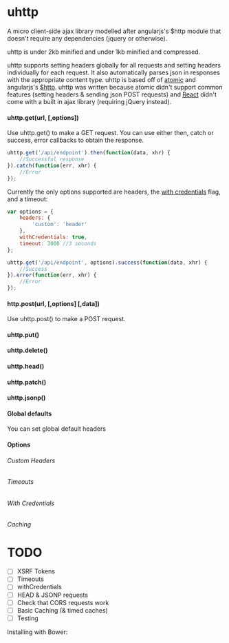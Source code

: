 # uhttp

A micro client-side ajax library modelled after angularjs's $http module that doesn't require any dependencies (jquery or otherwise). 

uhttp is under 2kb minified and under 1kb minified and compressed.

uhttp supports setting headers globally for all requests and setting headers individually for each request. It also automatically parses json in responses with the appropriate content type. uhttp is based off of [atomic](https://github.com/toddmotto/atomic) and angularjs's [$http](https://github.com/angular/angular.js/blob/v1.3.x/src/ng/http.js). uhttp was written because atomic didn't support common features (setting headers & sending json POST requests) and [React](https://facebook.github.io/react/index.html) didn't come with a built in ajax library (requiring jQuery instead).

#### uhttp.get(url, [,options])
Use uhttp.get() to make a GET request. You can use either then, catch or success, error callbacks to obtain the response.

```javascript
uhttp.get('/api/endpoint').then(function(data, xhr) {
    //Successful response
}).catch(function(err, xhr) {
    //Error
});

```

Currently the only options supported are headers, the [with credentials](https://developer.mozilla.org/en-US/docs/Web/HTTP/Access_control_CORS#Requests_with_credentials) flag, and a timeout:

```javascript
var options = {
    headers: {
        'custom': 'header'
    },
    withCredentials: true,
    timeout: 3000 //3 seconds
};

uhttp.get('/api/endpoint', options).success(function(data, xhr) {
    //Success
}).error(function(err, xhr) {
    //Error
});

```

#### http.post(url, [,options] [,data])

Use uhttp.post() to make a POST request.


#### uhttp.put()


#### uhttp.delete()



#### uhttp.head()


#### uhttp.patch()


#### uhttp.jsonp()


#### Global defaults

You can set global default headers


#### Options

###### Custom Headers

###### Timeouts

###### With Credentials

###### Caching


# TODO
- [ ] XSRF Tokens
- [ ] Timeouts
- [ ] withCredentials
- [ ] HEAD & JSONP requests
- [ ] Check that CORS requests work
- [ ] Basic Caching (& timed caches)
- [ ] Testing

Installing with Bower:




